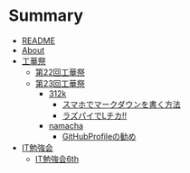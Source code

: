 # Summary

* [README](./README.md)
* [About](./contents/about.md)
* [工華祭]()
	* [第22回工華祭](./contents/kokasai/22th/link.md)
	* [第23回工華祭](./contents/kokasai/23rd/frontpage.md)
		* [312k]()
			* [スマホでマークダウンを書く方法](./contents/kokasai/23rd/312k/how_to_wirte_markdown_on_ios.md)
			* [ラズパイでLチカ!!](./contents/kokasai/23rd/312k/LED.md)
		* [namacha]()
			* [GitHubProfileの勧め](./contents/kokasai/23rd/namacha/GitHubProfile.md)
* [IT勉強会]()
	* [IT勉強会6th](./contents/session/6th/link.md)

